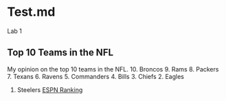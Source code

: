 # Test.md
Lab 1
## Top 10 Teams in the NFL
My opinion on the top 10 teams in the NFL.
10. Broncos
9. Rams
8. Packers
7. Texans
6. Ravens
5. Commanders
4. Bills
3. Chiefs
2. Eagles
1. Steelers
[ESPN Ranking](https://www.espn.com/nfl/standings/_/group/league)

